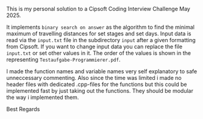 This is my personal solution to a Cipsoft Coding Interview Challenge May 2025.

It implements `binary search on answer` as the algorithm to find the minimal maximum of travelling
distances for set stages and set days. Input data is read via the `input.txt` file in the subdirectory
`input` after a given formatting from Cipsoft. If you want to change input data you can replace the file
`input.txt` or set other values in it. The order of the values is shown in the representing
`Testaufgabe-Programmierer.pdf`.

I made the function names and variable names very self explanatory to safe unneccessary commenting.
Also since the time was limited i made no header files with dedicated .cpp-files for the functions but 
this could be implemented fast by just taking out the functions. They should be modular the way i
implemented them.

Best Regards

